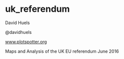 # uk_referendum
David Huels

@davidhuels

www.plotspotter.org

Maps and Analysis of the UK EU referendum June 2016

